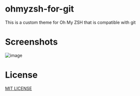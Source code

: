 # ohmyzsh-for-git
This is a custom theme for Oh My ZSH that is compatible with git

# Screenshots
![image](https://github.com/tariqdomi/ohmyzsh-domixgit/assets/19834008/d9306b0e-4289-4c3a-9d93-3dd4b3d94706)


# License
[MIT LICENSE](LICENSE)
